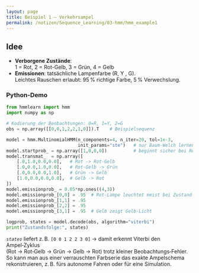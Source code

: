 ```yaml
---
layout: page
title: Beispiel 1 – Verkehrsampel
permalink: /notizen/Sequence_Learning/03-hmm/hmm_example1
---
```


## Idee

* **Verborgene Zustände**:  
  1 = Rot, 2 = Rot-Gelb, 3 = Grün, 4 = Gelb  
* **Emissionen**: tatsächliche Lampenfarbe (R, Y , G).  
  Leichtes Rauschen erlaubt: 95 % richtige Farbe, 5 % Verwechslung.

### Python-Demo

```python
from hmmlearn import hmm
import numpy as np

# Kodierung der Beobachtungen: 0=R, 1=Y, 2=G
obs = np.array([[0,0,1,2,2,1,0]]).T    # Beispielsequenz

model = hmm.MultinomialHMM(n_components=4, n_iter=20, tol=1e-3,
                           init_params="ste")   # nur Baum-Welch lernen
model.startprob_ = np.array([1,0,0,0])          # beginnt sicher bei Rot
model.transmat_  = np.array([
    [.0,1.0,0.0,0.0],   # Rot -> Rot-Gelb
    [.0,0.0,1.0,0.0],   # Rot-Gelb -> Grün
    [.0,0.0,0.0,1.0],   # Grün -> Gelb
    [1.0,0.0,0.0,0.0],  # Gelb -> Rot
])
model.emissionprob_ = 0.05*np.ones((4,3))
model.emissionprob_[0,0] = .95  # Rot-Lampe leuchtet meist bei Zustand 1 …
model.emissionprob_[1,1] = .95
model.emissionprob_[2,2] = .95
model.emissionprob_[3,1] = .95  # Gelb zeigt Gelb-Licht

logprob, states = model.decode(obs, algorithm="viterbi")
print("Zustandsfolge:", states)
```

*`states`* liefert z. B. `[0 0 1 2 2 3 0]` → damit erkennt Viterbi den Ampel‑Zyklus  
(Rot → Rot‑Gelb → Grün → Gelb → Rot) trotz kleiner Beobachtungs‑Fehler.  
So kann man aus einer verrauschten Farbserie das exakte Ampelschema rekonstruieren,
z. B. fürs autonome Fahren oder für eine Simulation.

